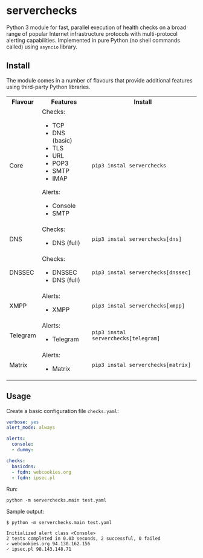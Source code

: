 # serverchecks

Python 3 module for fast, parallel execution of health checks on a broad range
of popular Internet infrastructure protocols with multi-protocol alerting capabilities.
Implemented in pure Python (no shell commands called) using `asyncio` library.


## Install
The module comes in a number of flavours that provide additional features using
third-party Python libraries.
<table>
<tr><th>Flavour</th><th>Features</th><th>Install</th>

<tr><td>Core
<td>
Checks:
<ul>
<li>TCP
<li>DNS (basic)
<li>TLS
<li>URL
<li>POP3
<li>SMTP
<li>IMAP
</ul>
Alerts:
<ul>
<li>Console
<li>SMTP
</td>
<td>
<code>pip3 instal serverchecks</code>
</td>

<tr><td>DNS
<td>Checks:
<ul>
<li>DNS (full)
</ul>
<td>
<code>pip3 instal serverchecks[dns]</code>
</td>

<tr><td>DNSSEC
<td>Checks:
<ul>
<li>DNSSEC
<li>DNS (full)
</ul>
<td>
<code>pip3 instal serverchecks[dnssec]</code>
</td>

<tr><td>XMPP
<td>Alerts:
<ul>
<li>XMPP
</ul>
<td>
<code>pip3 instal serverchecks[xmpp]</code>
</td>

<tr><td>Telegram
<td>Alerts:
<ul>
<li>Telegram
</ul>
<td>
<code>pip3 instal serverchecks[telegram]</code>
</td>

<tr><td>Matrix
<td>Alerts:
<ul>
<li>Matrix
</ul>
<td>
<code>pip3 instal serverchecks[matrix]</code>
</td>

</table>


## Usage
Create a basic configuration file `checks.yaml`:

```yaml
verbose: yes
alert_mode: always

alerts:
  console:
  - dummy:

checks:
  basicdns:
  - fqdn: webcookies.org
  - fqdn: ipsec.pl
```

Run:
```
python -m serverchecks.main test.yaml

```

Sample output:
```
$ python -m serverchecks.main test.yaml

Initialized alert class <Console>
2 tests completed in 0.03 seconds, 2 successful, 0 failed
✓ webcookies.org 94.130.162.156
✓ ipsec.pl 98.143.148.71
```